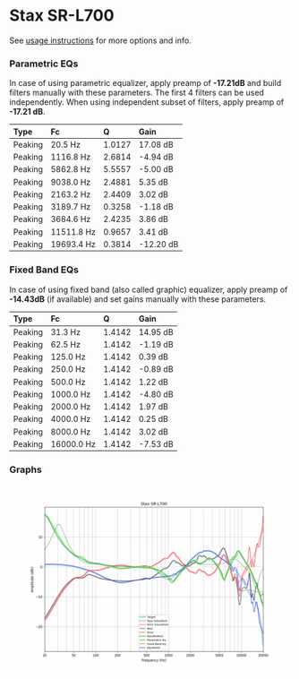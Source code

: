 # Stax SR-L700
See [usage instructions](https://github.com/jaakkopasanen/AutoEq#usage) for more options and info.

### Parametric EQs
In case of using parametric equalizer, apply preamp of **-17.21dB** and build filters manually
with these parameters. The first 4 filters can be used independently.
When using independent subset of filters, apply preamp of **-17.21 dB**.

| Type    | Fc         |      Q | Gain      |
|:--------|:-----------|:-------|:----------|
| Peaking | 20.5 Hz    | 1.0127 | 17.08 dB  |
| Peaking | 1116.8 Hz  | 2.6814 | -4.94 dB  |
| Peaking | 5862.8 Hz  | 5.5557 | -5.00 dB  |
| Peaking | 9038.0 Hz  | 2.4881 | 5.35 dB   |
| Peaking | 2163.2 Hz  | 2.4409 | 3.02 dB   |
| Peaking | 3189.7 Hz  | 0.3258 | -1.18 dB  |
| Peaking | 3684.6 Hz  | 2.4235 | 3.86 dB   |
| Peaking | 11511.8 Hz | 0.9657 | 3.41 dB   |
| Peaking | 19693.4 Hz | 0.3814 | -12.20 dB |

### Fixed Band EQs
In case of using fixed band (also called graphic) equalizer, apply preamp of **-14.43dB**
(if available) and set gains manually with these parameters.

| Type    | Fc         |      Q | Gain     |
|:--------|:-----------|:-------|:---------|
| Peaking | 31.3 Hz    | 1.4142 | 14.95 dB |
| Peaking | 62.5 Hz    | 1.4142 | -1.19 dB |
| Peaking | 125.0 Hz   | 1.4142 | 0.39 dB  |
| Peaking | 250.0 Hz   | 1.4142 | -0.89 dB |
| Peaking | 500.0 Hz   | 1.4142 | 1.22 dB  |
| Peaking | 1000.0 Hz  | 1.4142 | -4.80 dB |
| Peaking | 2000.0 Hz  | 1.4142 | 1.97 dB  |
| Peaking | 4000.0 Hz  | 1.4142 | 0.25 dB  |
| Peaking | 8000.0 Hz  | 1.4142 | 3.02 dB  |
| Peaking | 16000.0 Hz | 1.4142 | -7.53 dB |

### Graphs
![](./Stax%20SR-L700.png)